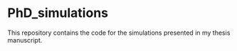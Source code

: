 # PhD_simulations

This repository contains the code for the simulations presented in my thesis manuscript.

